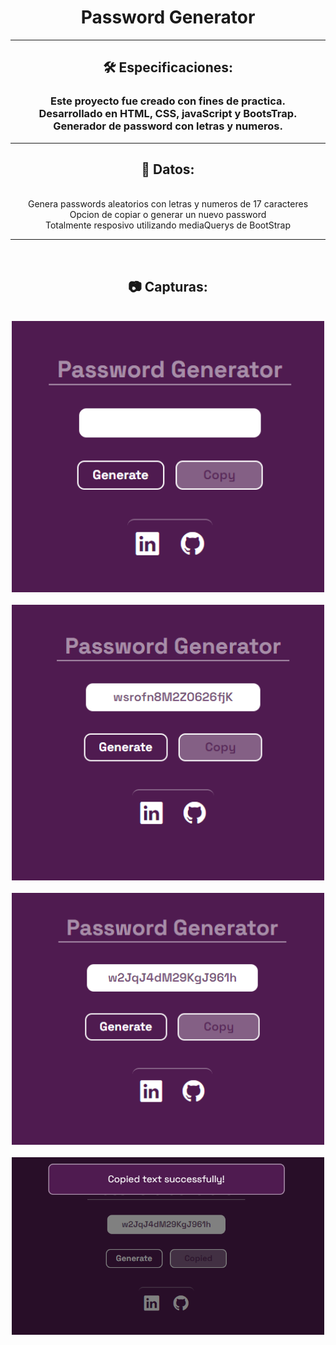 <div id="titulo" align="center">
    <h1 align="center">Password Generator</h1>
</div>

---

<div id="Caracteristicas" align="center">
    <h2 align="center"> 🛠️ Especificaciones:</h2>
    <h3>
        Este proyecto fue creado con fines de practica.<br>
        Desarrollado en HTML, CSS, javaScript y BootsTrap. <br>
        Generador de password con letras y numeros.
    </h3>
</div>

---

<div id="datos" align="center">
    <h2>💾 Datos:</h2>
    <br>
        Genera passwords aleatorios con letras y numeros de 17 caracteres<br>
        Opcion de copiar o generar un nuevo password<br>
        Totalmente resposivo utilizando mediaQuerys de BootStrap<br>
</div>

---

<div id="capturas" align="center">
    <br>
    <h2> 📷 Capturas:</h2>
    <br>
    <img src="https://github.com/elchino8779/ImagenesGitHub/blob/main/PasswordGenerator/Pantalla1.png?raw=true" alt="Cap1" width="500">
    <br>
    <br>
    <img src="https://github.com/elchino8779/ImagenesGitHub/blob/main/PasswordGenerator/Pantalla2.png?raw=true" alt="Cap2" width="500">
    <br>
    <br>
    <img src="https://github.com/elchino8779/ImagenesGitHub/blob/main/PasswordGenerator/Pantalla3.png?raw=true" alt="Cap3" width="500">
    <br>
    <br>
    <img src="https://github.com/elchino8779/ImagenesGitHub/blob/main/PasswordGenerator/Pantalla4.png?raw=true" alt="Cap4" width="500">
</div>
